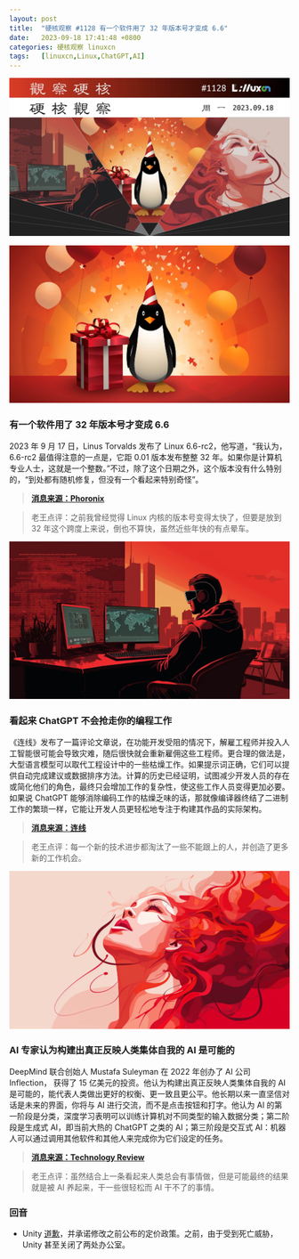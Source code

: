 ```yaml
---
layout: post
title:	"硬核观察 #1128 有一个软件用了 32 年版本号才变成 6.6"
date:	2023-09-18 17:41:48 +0800 
categories:	硬核观察 linuxcn 
tags:	[linuxcn,Linux,ChatGPT,AI]
---
```



![](/Asserts/Images/album/202309/18/174057b21xbqua71mfappw.jpg)


![](/Asserts/Images/album/202309/18/174105a2q5nnw1xn8m5j5w.jpg)


### 有一个软件用了 32 年版本号才变成 6.6


2023 年 9 月 17 日，Linus Torvalds 发布了 Linux 6.6-rc2，他写道，“我认为，6.6-rc2 最值得注意的一点是，它距 0.01 版本发布整整 32 年。如果你是计算机专业人士，这就是一个整数。”不过，除了这个日期之外，这个版本没有什么特别的，“到处都有随机修复，但没有一个看起来特别奇怪”。



> 
> **[消息来源：Phoronix](https://www.phoronix.com/news/Linux-6.6-rc2-Released)**
> 
> 
> 



> 
> 老王点评：之前我曾经觉得 Linux 内核的版本号变得太快了，但要是放到 32 年这个跨度上来说，倒也不算快，虽然近些年快的有点晕车。
> 
> 
> 


![](/Asserts/Images/album/202309/18/174115hf22p39246b34bn3.jpg)


### 看起来 ChatGPT 不会抢走你的编程工作


《连线》发布了一篇评论文章说，在功能开发受阻的情况下，解雇工程师并投入人工智能很可能会导致灾难，随后很快就会重新雇佣这些工程师。更合理的做法是，大型语言模型可以取代工程设计中的一些枯燥工作。如果提示词正确，它们可以提供自动完成建议或数据排序方法。计算的历史已经证明，试图减少开发人员的存在或简化他们的角色，最终只会增加工作的复杂性，使这些工作人员变得更加必要。如果说 ChatGPT 能够消除编码工作的枯燥乏味的话，那就像编译器终结了二进制工作的繁琐一样，它能让开发人员更轻松地专注于构建其作品的实际架构。



> 
> **[消息来源：连线](https://www.wired.com/story/chatgpt-coding-software-crisis/)**
> 
> 
> 



> 
> 老王点评：每一个新的技术进步都淘汰了一些不能跟上的人，并创造了更多新的工作机会。
> 
> 
> 


![](/Asserts/Images/album/202309/18/174127afk08bogpfpyvfpa.jpg)


### AI 专家认为构建出真正反映人类集体自我的 AI 是可能的


DeepMind 联合创始人 Mustafa Suleyman 在 2022 年创办了 AI 公司 Inflection， 获得了 15 亿美元的投资。他认为构建出真正反映人类集体自我的 AI 是可能的，能代表人类做出更好的权衡、更一致且更公平。他长期以来一直坚信对话是未来的界面，你将与 AI 进行交流，而不是点击按钮和打字。他认为 AI 的第一阶段是分类，深度学习表明可以训练计算机对不同类型的输入数据分类；第二阶段是生成式 AI，即当前大热的 ChatGPT 之类的 AI；第三阶段是交互式 AI：机器人可以通过调用其他软件和其他人来完成你为它们设定的任务。



> 
> **[消息来源：Technology Review](https://www.technologyreview.com/2023/09/15/1079624/deepmind-inflection-generative-ai-whats-next-mustafa-suleyman/)**
> 
> 
> 



> 
> 老王点评：虽然结合上一条看起来人类总会有事情做，但是可能最终的结果就是被 AI 养起来，干一些很轻松而 AI 干不了的事情。
> 
> 
> 


### 回音


* Unity [道歉](https://www.ign.com/articles/unity-has-apologized-for-its-install-fee-policy-and-says-it-will-be-making-changes-to-it)，并承诺修改之前公布的定价政策。之前，由于受到死亡威胁，Unity 甚至关闭了两处办公室。
